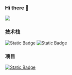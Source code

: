 ### Hi there 👋

<img align="left" src="https://github-readme-stats.vercel.app/api?username=xiaomingmingbai&include_all_commits=true&count_private-true&custom_title=xiaomingmingbai'%20GitHub%20Stats&line_height=30&show_icons=true&hide_border=true&bg_color=192133&title_color=efb752&icon_color=efb752&text_color=70bed9">
​

### 技术栈
![Static Badge](https://img.shields.io/badge/C-gray?logo=C)
![Static Badge](https://img.shields.io/badge/C%2B%2B-gray?logo=C%2B%2B)
​
### 项目
[![Static Badge](https://img.shields.io/badge/C-Staffing%20system-darkgreen?style=flat)](https://github.com/XiaoMingMingBai/StaffingSystem)

